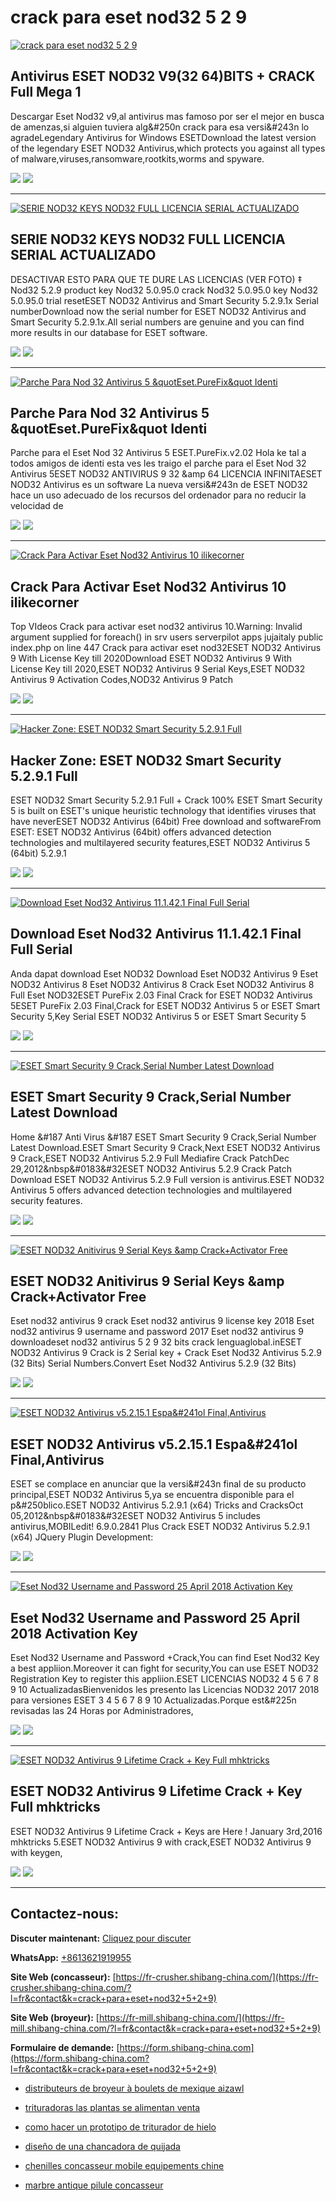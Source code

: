# crack para eset nod32 5 2 9

<a href="https://swt.shibang-china.com/?l=fr&img&k=crack+para+eset+nod32+5+2+9" target="_blank">![crack para eset nod32 5 2 9](http://static.shibang-china.com/all-800x300/314.jpg)</a>

## Antivirus ESET NOD32 V9(32 64)BITS + CRACK Full Mega 1
Descargar Eset Nod32 v9,al antivirus mas famoso por ser el mejor en busca de amenzas,si alguien tuviera alg&#250n crack para esa versi&#243n lo agradeLegendary Antivirus for Windows ESETDownload the latest version of the legendary ESET NOD32 Antivirus,which protects you against all types of malware,viruses,ransomware,rootkits,worms and spyware.


<a href="https://whatsapp.shibangsoft.com/WhatsApp.php" target="_blank" title="WhatsApp">![](http://static.shibang-china.com/icon/whatsapp.png)</a> <a href="https://swt.shibang-china.com/?l=fr&icon&k=crack+para+eset+nod32+5+2+9" target="_blank">![](http://static.shibang-china.com/icon/chat-fr.png)</a>

---

<a href="https://swt.shibang-china.com/?l=fr&img&k=crack+para+eset+nod32+5+2+9" target="_blank">![SERIE NOD32 KEYS NOD32 FULL LICENCIA SERIAL ACTUALIZADO](http://static.shibang-china.com/all-800x300/1200.jpg)</a>

## SERIE NOD32 KEYS NOD32 FULL LICENCIA SERIAL ACTUALIZADO
DESACTIVAR ESTO PARA QUE TE DURE LAS LICENCIAS (VER FOTO) ‡ Nod32 5.2.9 product key Nod32 5.0.95.0 crack Nod32 5.0.95.0 key Nod32 5.0.95.0 trial resetESET NOD32 Antivirus and Smart Security 5.2.9.1x Serial numberDownload now the serial number for ESET NOD32 Antivirus and Smart Security 5.2.9.1x.All serial numbers are genuine and you can find more results in our database for ESET software.


<a href="https://whatsapp.shibangsoft.com/WhatsApp.php" target="_blank" title="WhatsApp">![](http://static.shibang-china.com/icon/whatsapp.png)</a> <a href="https://swt.shibang-china.com/?l=fr&icon&k=crack+para+eset+nod32+5+2+9" target="_blank">![](http://static.shibang-china.com/icon/chat-fr.png)</a>

---

<a href="https://swt.shibang-china.com/?l=fr&img&k=crack+para+eset+nod32+5+2+9" target="_blank">![Parche Para Nod 32 Antivirus 5 &quotEset.PureFix&quot Identi](http://static.shibang-china.com/all-800x300/842.jpg)</a>

## Parche Para Nod 32 Antivirus 5 &quotEset.PureFix&quot Identi
Parche para el Eset Nod 32 Antivirus 5 ESET.PureFix.v2.02 Hola ke tal a todos amigos de identi esta ves les traigo el parche para el Eset Nod 32 Antivirus 5ESET NOD32 ANTIVIRUS 9 32 &amp 64 LICENCIA INFINITAESET NOD32 Antivirus es un software La nueva versi&#243n de ESET NOD32 hace un uso adecuado de los recursos del ordenador para no reducir la velocidad de


<a href="https://whatsapp.shibangsoft.com/WhatsApp.php" target="_blank" title="WhatsApp">![](http://static.shibang-china.com/icon/whatsapp.png)</a> <a href="https://swt.shibang-china.com/?l=fr&icon&k=crack+para+eset+nod32+5+2+9" target="_blank">![](http://static.shibang-china.com/icon/chat-fr.png)</a>

---

<a href="https://swt.shibang-china.com/?l=fr&img&k=crack+para+eset+nod32+5+2+9" target="_blank">![Crack Para Activar Eset Nod32 Antivirus 10 ilikecorner](http://static.shibang-china.com/all-800x300/683.jpg)</a>

## Crack Para Activar Eset Nod32 Antivirus 10 ilikecorner
Top VIdeos Crack para activar eset nod32 antivirus 10.Warning: Invalid argument supplied for foreach() in srv users serverpilot apps jujaitaly public index.php on line 447 Crack para activar eset nod32ESET NOD32 Antivirus 9 With License Key till 2020Download ESET NOD32 Antivirus 9 With License Key till 2020,ESET NOD32 Antivirus 9 Serial Keys,ESET NOD32 Antivirus 9 Activation Codes,NOD32 Antivirus 9 Patch


<a href="https://whatsapp.shibangsoft.com/WhatsApp.php" target="_blank" title="WhatsApp">![](http://static.shibang-china.com/icon/whatsapp.png)</a> <a href="https://swt.shibang-china.com/?l=fr&icon&k=crack+para+eset+nod32+5+2+9" target="_blank">![](http://static.shibang-china.com/icon/chat-fr.png)</a>

---

<a href="https://swt.shibang-china.com/?l=fr&img&k=crack+para+eset+nod32+5+2+9" target="_blank">![Hacker Zone: ESET NOD32 Smart Security 5.2.9.1 Full](http://static.shibang-china.com/all-800x300/765.jpg)</a>

## Hacker Zone: ESET NOD32 Smart Security 5.2.9.1 Full
ESET NOD32 Smart Security 5.2.9.1 Full + Crack 100% ESET Smart Security 5 is built on ESET's unique heuristic technology that identifies viruses that have neverESET NOD32 Antivirus (64bit) Free download and softwareFrom ESET: ESET NOD32 Antivirus (64bit) offers advanced detection technologies and multilayered security features,ESET NOD32 Antivirus 5 (64bit) 5.2.9.1


<a href="https://whatsapp.shibangsoft.com/WhatsApp.php" target="_blank" title="WhatsApp">![](http://static.shibang-china.com/icon/whatsapp.png)</a> <a href="https://swt.shibang-china.com/?l=fr&icon&k=crack+para+eset+nod32+5+2+9" target="_blank">![](http://static.shibang-china.com/icon/chat-fr.png)</a>

---

<a href="https://swt.shibang-china.com/?l=fr&img&k=crack+para+eset+nod32+5+2+9" target="_blank">![Download Eset Nod32 Antivirus 11.1.42.1 Final Full Serial](http://static.shibang-china.com/all-800x300/1150.jpg)</a>

## Download Eset Nod32 Antivirus 11.1.42.1 Final Full Serial
Anda dapat download Eset NOD32 Download Eset NOD32 Antivirus 9 Eset NOD32 Antivirus 8 Eset NOD32 Antivirus 8 Crack Eset NOD32 Antivirus 8 Full Eset NOD32ESET PureFix 2.03 Final Crack for ESET NOD32 Antivirus 5ESET PureFix 2.03 Final,Crack for ESET NOD32 Antivirus 5 or ESET Smart Security 5,Key Serial ESET NOD32 Antivirus 5 or ESET Smart Security 5


<a href="https://whatsapp.shibangsoft.com/WhatsApp.php" target="_blank" title="WhatsApp">![](http://static.shibang-china.com/icon/whatsapp.png)</a> <a href="https://swt.shibang-china.com/?l=fr&icon&k=crack+para+eset+nod32+5+2+9" target="_blank">![](http://static.shibang-china.com/icon/chat-fr.png)</a>

---

<a href="https://swt.shibang-china.com/?l=fr&img&k=crack+para+eset+nod32+5+2+9" target="_blank">![ESET Smart Security 9 Crack,Serial Number Latest Download](http://static.shibang-china.com/all-800x300/1447.jpg)</a>

## ESET Smart Security 9 Crack,Serial Number Latest Download
Home &#187 Anti Virus &#187 ESET Smart Security 9 Crack,Serial Number Latest Download.ESET Smart Security 9 Crack,Next ESET NOD32 Antivirus 9 Crack,ESET NOD32 Antivirus 5.2.9 Full Mediafire Crack PatchDec 29,2012&nbsp&#0183&#32ESET NOD32 Antivirus 5.2.9 Crack Patch Download ESET NOD32 Antivirus 5.2.9 Full version is antivirus.ESET NOD32 Antivirus 5 offers advanced detection technologies and multilayered security features.


<a href="https://whatsapp.shibangsoft.com/WhatsApp.php" target="_blank" title="WhatsApp">![](http://static.shibang-china.com/icon/whatsapp.png)</a> <a href="https://swt.shibang-china.com/?l=fr&icon&k=crack+para+eset+nod32+5+2+9" target="_blank">![](http://static.shibang-china.com/icon/chat-fr.png)</a>

---

<a href="https://swt.shibang-china.com/?l=fr&img&k=crack+para+eset+nod32+5+2+9" target="_blank">![ESET NOD32 Anitivirus 9 Serial Keys &amp Crack+Activator Free](http://static.shibang-china.com/all-800x300/7.jpg)</a>

## ESET NOD32 Anitivirus 9 Serial Keys &amp Crack+Activator Free
Eset nod32 antivirus 9 crack Eset nod32 antivirus 9 license key 2018 Eset nod32 antivirus 9 username and password 2017 Eset nod32 antivirus 9 downloadeset nod32 antivirus 5 2 9 32 bits crack lenguaglobal.inESET NOD32 Antivirus 9 Crack is 2 Serial key + Crack Eset Nod32 Antivirus 5.2.9 (32 Bits) Serial Numbers.Convert Eset Nod32 Antivirus 5.2.9 (32 Bits)


<a href="https://whatsapp.shibangsoft.com/WhatsApp.php" target="_blank" title="WhatsApp">![](http://static.shibang-china.com/icon/whatsapp.png)</a> <a href="https://swt.shibang-china.com/?l=fr&icon&k=crack+para+eset+nod32+5+2+9" target="_blank">![](http://static.shibang-china.com/icon/chat-fr.png)</a>

---

<a href="https://swt.shibang-china.com/?l=fr&img&k=crack+para+eset+nod32+5+2+9" target="_blank">![ESET NOD32 Antivirus v5.2.15.1 Espa&#241ol Final,Antivirus](http://static.shibang-china.com/all-800x300/414.jpg)</a>

## ESET NOD32 Antivirus v5.2.15.1 Espa&#241ol Final,Antivirus
ESET se complace en anunciar que la versi&#243n final de su producto principal,ESET NOD32 Antivirus 5,ya se encuentra disponible para el p&#250blico.ESET NOD32 Antivirus 5.2.9.1 (x64) Tricks and CracksOct 05,2012&nbsp&#0183&#32ESET NOD32 Antivirus 5 includes antivirus,MOBILedit! 6.9.0.2841 Plus Crack ESET NOD32 Antivirus 5.2.9.1 (x64) JQuery Plugin Development:


<a href="https://whatsapp.shibangsoft.com/WhatsApp.php" target="_blank" title="WhatsApp">![](http://static.shibang-china.com/icon/whatsapp.png)</a> <a href="https://swt.shibang-china.com/?l=fr&icon&k=crack+para+eset+nod32+5+2+9" target="_blank">![](http://static.shibang-china.com/icon/chat-fr.png)</a>

---

<a href="https://swt.shibang-china.com/?l=fr&img&k=crack+para+eset+nod32+5+2+9" target="_blank">![Eset Nod32 Username and Password 25 April 2018 Activation Key](http://static.shibang-china.com/all-800x300/1185.jpg)</a>

## Eset Nod32 Username and Password 25 April 2018 Activation Key
Eset Nod32 Username and Password +Crack,You can find Eset Nod32 Key a best appliion.Moreover it can fight for security,You can use ESET NOD32 Registration Key to register this appliion.ESET LICENCIAS NOD32 4 5 6 7 8 9 10 ActualizadasBienvenidos les presento las Licencias NOD32 2017 2018 para versiones ESET 3 4 5 6 7 8 9 10 Actualizadas.Porque est&#225n revisadas las 24 Horas por Administradores,


<a href="https://whatsapp.shibangsoft.com/WhatsApp.php" target="_blank" title="WhatsApp">![](http://static.shibang-china.com/icon/whatsapp.png)</a> <a href="https://swt.shibang-china.com/?l=fr&icon&k=crack+para+eset+nod32+5+2+9" target="_blank">![](http://static.shibang-china.com/icon/chat-fr.png)</a>

---

<a href="https://swt.shibang-china.com/?l=fr&img&k=crack+para+eset+nod32+5+2+9" target="_blank">![ESET NOD32 Antivirus 9 Lifetime Crack + Key Full mhktricks](http://static.shibang-china.com/all-800x300/821.jpg)</a>

## ESET NOD32 Antivirus 9 Lifetime Crack + Key Full mhktricks
ESET NOD32 Antivirus 9 Lifetime Crack + Keys are Here ! January 3rd,2016 mhktricks 5.ESET NOD32 Antivirus 9 with crack,ESET NOD32 Antivirus 9 with keygen,

<a href="https://whatsapp.shibangsoft.com/WhatsApp.php" target="_blank" title="WhatsApp">![](http://static.shibang-china.com/icon/whatsapp.png)</a> <a href="https://swt.shibang-china.com/?l=fr&icon&k=crack+para+eset+nod32+5+2+9" target="_blank">![](http://static.shibang-china.com/icon/chat-fr.png)</a>

---
## Contactez-nous:

**Discuter maintenant:** [Cliquez pour discuter](https://swt.shibang-china.com?l=fr&contact&k=crack+para+eset+nod32+5+2+9)

**WhatsApp:**  [+8613621919955](https://whatsapp.shibangsoft.com/WhatsApp.php)

**Site Web (concasseur):** [https://fr-crusher.shibang-china.com/](https://fr-crusher.shibang-china.com/?l=fr&contact&k=crack+para+eset+nod32+5+2+9)

**Site Web (broyeur):** [https://fr-mill.shibang-china.com/](https://fr-mill.shibang-china.com/?l=fr&contact&k=crack+para+eset+nod32+5+2+9)

**Formulaire de demande:** [https://form.shibang-china.com](https://form.shibang-china.com?l=fr&contact&k=crack+para+eset+nod32+5+2+9)

* [distributeurs de broyeur à boulets de mexique aizawl](../61/distributeurs%20de%20broyeur%20%C3%A0%20boulets%20de%20mexique%20aizawl.md)

* [trituradoras las plantas se alimentan venta](../64/trituradoras%20las%20plantas%20se%20alimentan%20venta.md)

* [como hacer un prototipo de triturador de hielo](../62/como%20hacer%20un%20prototipo%20de%20triturador%20de%20hielo.md)

* [diseño de una chancadora de quijada](../64/dise%C3%B1o%20de%20una%20chancadora%20de%20quijada.md)

* [chenilles concasseur mobile equipements chine](../65/chenilles%20concasseur%20mobile%20equipements%20chine.md)

* [marbre antique pilule concasseur](../62/marbre%20antique%20pilule%20concasseur.md)